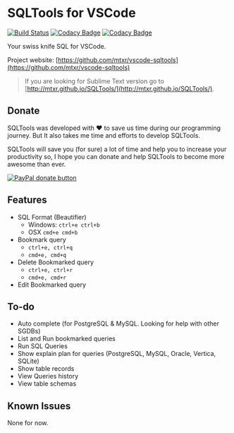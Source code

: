 # SQLTools for VSCode

[![Build Status](https://travis-ci.org/mtxr/vscode-sqltools.svg?branch=master)](https://travis-ci.org/mtxr/vscode-sqltools)
[![Codacy Badge](https://api.codacy.com/project/badge/Grade/5d888832ec9645f3bdd1214fefcb88e2)](https://www.codacy.com/app/matheus-mtxr/vscode-sqltools?utm_source=github.com&amp;utm_medium=referral&amp;utm_content=mtxr/vscode-sqltools&amp;utm_campaign=Badge_Grade)
[![Codacy Badge](https://api.codacy.com/project/badge/Coverage/5d888832ec9645f3bdd1214fefcb88e2)](https://www.codacy.com/app/matheus-mtxr/vscode-sqltools?utm_source=github.com&utm_medium=referral&utm_content=mtxr/vscode-sqltools&utm_campaign=Badge_Coverage)

Your swiss knife SQL for VSCode.

Project website: [https://github.com/mtxr/vscode-sqltools](https://github.com/mtxr/vscode-sqltools)

> If you are looking for Sublime Text version go to [http://mtxr.github.io/SQLTools/](http://mtxr.github.io/SQLTools/).


## Donate

SQLTools was developed with ♥ to save us time during our programming journey. But It also takes me time and efforts to develop SQLTools.

SQLTools will save you (for sure) a lot of time and help you to increase your productivity so, I hope you can donate and help SQLTools to become more awesome than ever.

<span class="badge-paypal"><a href="https://www.paypal.com/cgi-bin/webscr?cmd=_s-xclick&hosted_button_id=RSMB6DGK238V8" title="Donate to this project using Paypal"><img src="https://img.shields.io/badge/paypal-donate-yellow.svg" alt="PayPal donate button" /></a></span>

## Features

* SQL Format (Beautifier)
  * Windows: `ctrl+e ctrl+b`
  * OSX `cmd+e cmd+b`
* Bookmark query
  * `ctrl+e, ctrl+q`
  * `cmd+e, cmd+q`
* Delete Bookmarked query
  * `ctrl+e, ctrl+r`
  * `cmd+e, cmd+r`
* Edit Bookmarked query

## To-do

* Auto complete (for PostgreSQL & MySQL. Looking for help with other SGDBs)
* List and Run bookmarked queries
* Run SQL Queries
* Show explain plan for queries (PostgreSQL, MySQL, Oracle, Vertica, SQLite)
* Show table records
* View Queries history
* View table schemas

## Known Issues

None for now.
